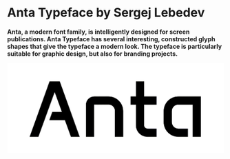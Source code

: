 # Anta Typeface by Sergej Lebedev
**Anta, a modern font family, is intelligently designed for screen publications. Anta Typeface has several interesting, constructed glyph shapes that give the typeface a modern look. The typeface is particularly suitable for graphic design, but also for branding projects.**

![Anta](documentation/Anta.png)
